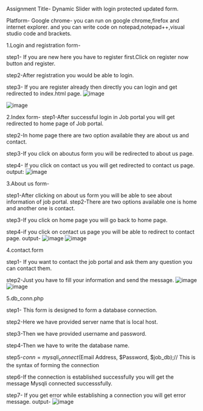 Assignment Title- Dynamic Slider with login protected updated form.

Platform- Google chrome- you can run on google chrome,firefox and internet explorer. and you can write code on notepad,notepad++,visual studio code and brackets.

1.Login and registration form-

step1- If you are new here you have to register first.Click on register now button and register.

step2-After registration you would be able to login.

step3- If you are register already then directly you can login and get redirected to index.html page.
![image](https://github.com/sayali-powar/Dynamic-slider/assets/144382181/e5be6bf7-da01-4adc-82e9-0c8e44c37419)


![image](https://github.com/sayali-powar/Dynamic-slider/assets/144382181/5931e871-47bf-4fc9-843c-3df435e5e0aa)

2.Index form-
step1-After successful login in Job portal you will get redirected to home page of Job portal.

step2-In home page there are two option available they are about us and contact.

step3-If you click on aboutus form you will be redirected to about us page.

step4- If you click on contact us you will get redirected to contact us page.
output:
![image](https://github.com/sayali-powar/Dynamic-slider/assets/144382181/c6267562-baf6-426e-94e0-12915daae367)

3.About us form-

step1-After clicking on about us form you will be able to see about information of job portal. 
step2-There are two options available one is home and another one is contact.

step3-If you click on home page you will go back to home page.

step4-if you click on contact us page you will be able to redirect to contact page.
output-
![image](https://github.com/sayali-powar/Dynamic-slider/assets/144382181/9468e278-0e08-478a-ae8f-765e35cf4b27)
![image](https://github.com/sayali-powar/Dynamic-slider/assets/144382181/c14244b7-f1a2-4139-b451-7b74f23f8069)



4.contact.form

step1- If you want to contact the job portal and ask them any question you can contact them.

step2-Just you have to fill your information and send the message.
![image](https://github.com/sayali-powar/Dynamic-slider/assets/144382181/e738694f-fe0d-48a4-9ab5-af8c8c7a4c8b)
![image](https://github.com/sayali-powar/Dynamic-slider/assets/144382181/7e682e91-479b-4c75-94c2-e82a0cd954a7)



5.db_conn.php

step1- This form is designed to form a database connection.

step2-Here we have provided server name that is local host.

step3-Then we have provided username and password.

step4-Then we have to write the database name.

step5-$conn = mysqli_connect($Email Address, $Password, $job_db);// This is the syntax of forming the connection

step6-If the connection is established successfully you will get the message Mysqli connected successsfully.

step7- If you get error while establishing a connection you will get error message.
output-
![image](https://github.com/sayali-powar/Dynamic-slider/assets/144382181/11c1bf19-9fb3-4792-8e45-4a585e5b6105)

